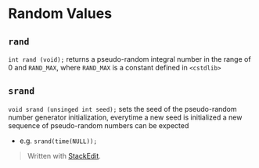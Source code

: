# Random Values

## `rand`

`int rand (void);`
returns a pseudo-random integral number in the range of 0 and `RAND_MAX`, where `RAND_MAX` is a constant defined in `<cstdlib>`

## `srand`
`void srand (unsinged int seed);`
sets the seed of the pseudo-random number generator initialization, everytime a new seed is initialized a new sequence of pseudo-random numbers can be expected

- e.g. `srand(time(NULL));`

> Written with [StackEdit](https://stackedit.io/).
<!--stackedit_data:
eyJoaXN0b3J5IjpbLTIxMjgzMDE0Ml19
-->